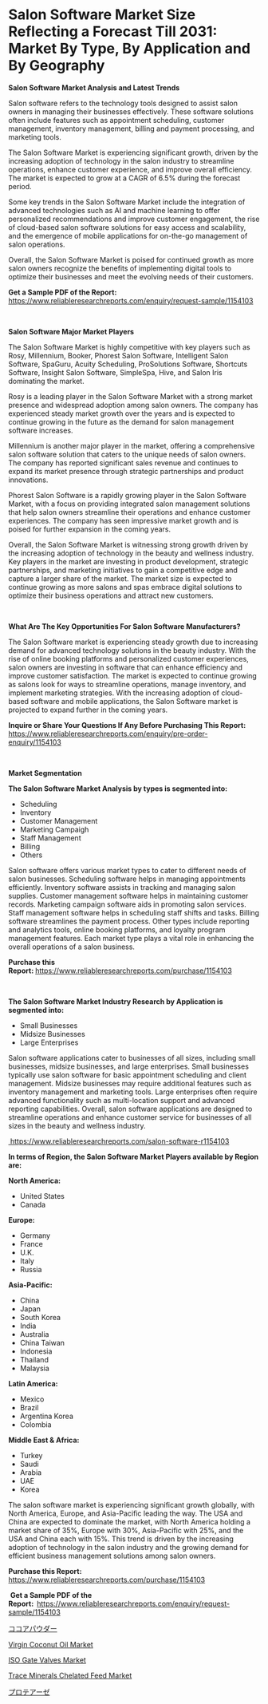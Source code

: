 <p><h1>Salon Software Market Size Reflecting a Forecast Till 2031: Market By Type, By Application and By Geography</h1></p><p><strong>Salon Software Market Analysis and Latest Trends</strong></p>
<p><p>Salon software refers to the technology tools designed to assist salon owners in managing their businesses effectively. These software solutions often include features such as appointment scheduling, customer management, inventory management, billing and payment processing, and marketing tools.</p><p>The Salon Software Market is experiencing significant growth, driven by the increasing adoption of technology in the salon industry to streamline operations, enhance customer experience, and improve overall efficiency. The market is expected to grow at a CAGR of 6.5% during the forecast period.</p><p>Some key trends in the Salon Software Market include the integration of advanced technologies such as AI and machine learning to offer personalized recommendations and improve customer engagement, the rise of cloud-based salon software solutions for easy access and scalability, and the emergence of mobile applications for on-the-go management of salon operations.</p><p>Overall, the Salon Software Market is poised for continued growth as more salon owners recognize the benefits of implementing digital tools to optimize their businesses and meet the evolving needs of their customers.</p></p>
<p><strong>Get a Sample PDF of the Report:&nbsp;</strong> <a href="https://www.reliableresearchreports.com/enquiry/request-sample/1154103">https://www.reliableresearchreports.com/enquiry/request-sample/1154103</a></p>
<p>&nbsp;</p>
<p><strong>Salon Software Major Market Players</strong></p>
<p><p>The Salon Software Market is highly competitive with key players such as Rosy, Millennium, Booker, Phorest Salon Software, Intelligent Salon Software, SpaGuru, Acuity Scheduling, ProSolutions Software, Shortcuts Software, Insight Salon Software, SimpleSpa, Hive, and Salon Iris dominating the market.</p><p>Rosy is a leading player in the Salon Software Market with a strong market presence and widespread adoption among salon owners. The company has experienced steady market growth over the years and is expected to continue growing in the future as the demand for salon management software increases.</p><p>Millennium is another major player in the market, offering a comprehensive salon software solution that caters to the unique needs of salon owners. The company has reported significant sales revenue and continues to expand its market presence through strategic partnerships and product innovations.</p><p>Phorest Salon Software is a rapidly growing player in the Salon Software Market, with a focus on providing integrated salon management solutions that help salon owners streamline their operations and enhance customer experiences. The company has seen impressive market growth and is poised for further expansion in the coming years.</p><p>Overall, the Salon Software Market is witnessing strong growth driven by the increasing adoption of technology in the beauty and wellness industry. Key players in the market are investing in product development, strategic partnerships, and marketing initiatives to gain a competitive edge and capture a larger share of the market. The market size is expected to continue growing as more salons and spas embrace digital solutions to optimize their business operations and attract new customers.</p></p>
<p>&nbsp;</p>
<p><strong>What Are The Key Opportunities For Salon Software Manufacturers?</strong></p>
<p><p>The Salon Software market is experiencing steady growth due to increasing demand for advanced technology solutions in the beauty industry. With the rise of online booking platforms and personalized customer experiences, salon owners are investing in software that can enhance efficiency and improve customer satisfaction. The market is expected to continue growing as salons look for ways to streamline operations, manage inventory, and implement marketing strategies. With the increasing adoption of cloud-based software and mobile applications, the Salon Software market is projected to expand further in the coming years.</p></p>
<p><strong>Inquire or Share Your Questions If Any Before Purchasing This Report:</strong> <a href="https://www.reliableresearchreports.com/enquiry/pre-order-enquiry/1154103">https://www.reliableresearchreports.com/enquiry/pre-order-enquiry/1154103</a></p>
<p>&nbsp;</p>
<p><strong>Market Segmentation</strong></p>
<p><strong>The Salon Software Market Analysis by types is segmented into:</strong></p>
<p><ul><li>Scheduling</li><li>Inventory</li><li>Customer Management</li><li>Marketing Campaigh</li><li>Staff Management</li><li>Billing</li><li>Others</li></ul></p>
<p><p>Salon software offers various market types to cater to different needs of salon businesses. Scheduling software helps in managing appointments efficiently. Inventory software assists in tracking and managing salon supplies. Customer management software helps in maintaining customer records. Marketing campaign software aids in promoting salon services. Staff management software helps in scheduling staff shifts and tasks. Billing software streamlines the payment process. Other types include reporting and analytics tools, online booking platforms, and loyalty program management features. Each market type plays a vital role in enhancing the overall operations of a salon business.</p></p>
<p><strong>Purchase this Report:&nbsp;</strong><a href="https://www.reliableresearchreports.com/purchase/1154103">https://www.reliableresearchreports.com/purchase/1154103</a></p>
<p>&nbsp;</p>
<p><strong>The Salon Software Market Industry Research by Application is segmented into:</strong></p>
<p><ul><li>Small Businesses</li><li>Midsize Businesses</li><li>Large Enterprises</li></ul></p>
<p><p>Salon software applications cater to businesses of all sizes, including small businesses, midsize businesses, and large enterprises. Small businesses typically use salon software for basic appointment scheduling and client management. Midsize businesses may require additional features such as inventory management and marketing tools. Large enterprises often require advanced functionality such as multi-location support and advanced reporting capabilities. Overall, salon software applications are designed to streamline operations and enhance customer service for businesses of all sizes in the beauty and wellness industry.</p></p>
<p><a href="https://www.reliableresearchreports.com/salon-software-r1154103">&nbsp;https://www.reliableresearchreports.com/salon-software-r1154103</a></p>
<p><strong>In terms of Region, the Salon Software Market Players available by Region are:</strong></p>
<p>
    <p> <strong> North America: </strong>
        <ul>
            <li>United States</li>
            <li>Canada</li>
        </ul>
        </p> 
    <p> <strong> Europe: </strong>
        <ul>
            <li>Germany</li>
            <li>France</li>
            <li>U.K.</li>
            <li>Italy</li>
            <li>Russia</li>
        </ul>
        </p> 
    <p> <strong> Asia-Pacific: </strong>
        <ul>
            <li>China</li>
            <li>Japan</li>
            <li>South Korea</li>
            <li>India</li>
            <li>Australia</li>
            <li>China Taiwan</li>
            <li>Indonesia</li>
            <li>Thailand</li>
            <li>Malaysia</li>
        </ul>
        </p> 
    <p> <strong> Latin America: </strong>
        <ul>
            <li>Mexico</li>
            <li>Brazil</li>
            <li>Argentina Korea</li>
            <li>Colombia</li>
        </ul>
        </p> 
    <p> <strong> Middle East & Africa: </strong>
        <ul>
            <li>Turkey</li>
            <li>Saudi</li>
            <li>Arabia</li>
            <li>UAE</li>
            <li>Korea</li>
        </ul>
    </p>
    </p>
<p><p>The salon software market is experiencing significant growth globally, with North America, Europe, and Asia-Pacific leading the way. The USA and China are expected to dominate the market, with North America holding a market share of 35%, Europe with 30%, Asia-Pacific with 25%, and the USA and China each with 15%. This trend is driven by the increasing adoption of technology in the salon industry and the growing demand for efficient business management solutions among salon owners.</p></p>
<p><strong>Purchase this Report: </strong><a href="https://www.reliableresearchreports.com/purchase/1154103">https://www.reliableresearchreports.com/purchase/1154103</a></p>
<p>&nbsp;<strong>Get a Sample PDF of the Report:&nbsp;&nbsp;</strong><a href="https://www.reliableresearchreports.com/enquiry/request-sample/1154103">https://www.reliableresearchreports.com/enquiry/request-sample/1154103</a></p>
<p><strong></strong></p>
<p><p><a href="https://github.com/mm14022023/Market-Research-Report-List-1/blob/main/379835660003.md">ココアパウダー</a></p><p><a href="https://issuu.com/reportprime-2/docs/virgin-coconut-oil-market-size-2030.pptx">Virgin Coconut Oil Market</a></p><p><a href="https://www.linkedin.com/pulse/iso-gate-valves-market-growth-trends-covid-19-impact-vi5wf">ISO Gate Valves Market</a></p><p><a href="https://www.linkedin.com/pulse/insights-trace-minerals-chelated-feed-market-size-analysing-9czdf">Trace Minerals Chelated Feed Market</a></p><p><a href="https://github.com/RudySimonis2023/Market-Research-Report-List-1/blob/main/468458860004.md">プロテアーゼ</a></p></p>